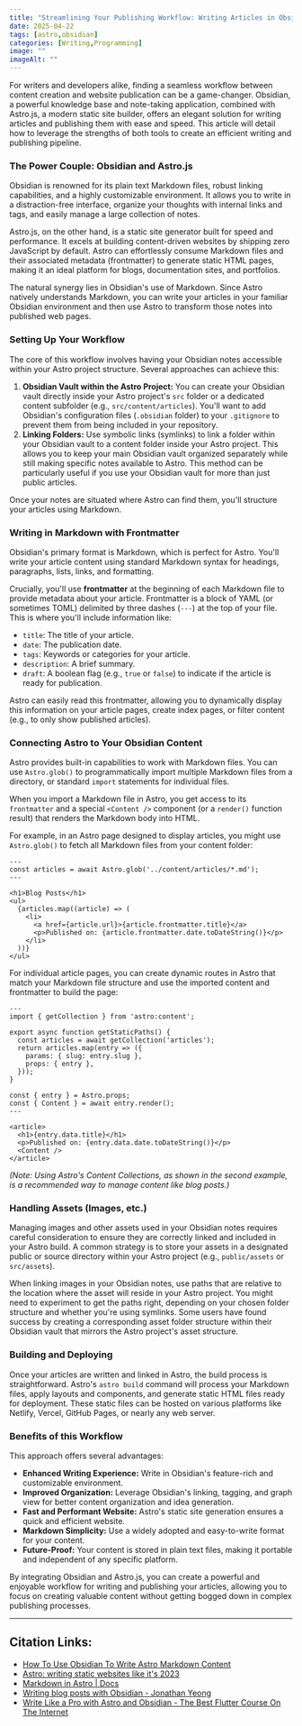 ```yaml
---
title: "Streamlining Your Publishing Workflow: Writing Articles in Obsidian for Your Astro.js Site"
date: 2025-04-22
tags: [astro,obsidian]
categories: [Writing,Programming]
image: ""
imageAlt: ""
---
```

For writers and developers alike, finding a seamless workflow between content creation and website publication can be a game-changer. Obsidian, a powerful knowledge base and note-taking application, combined with Astro.js, a modern static site builder, offers an elegant solution for writing articles and publishing them with ease and speed. This article will detail how to leverage the strengths of both tools to create an efficient writing and publishing pipeline.

### The Power Couple: Obsidian and Astro.js

Obsidian is renowned for its plain text Markdown files, robust linking capabilities, and a highly customizable environment. It allows you to write in a distraction-free interface, organize your thoughts with internal links and tags, and easily manage a large collection of notes.

Astro.js, on the other hand, is a static site generator built for speed and performance. It excels at building content-driven websites by shipping zero JavaScript by default. Astro can effortlessly consume Markdown files and their associated metadata (frontmatter) to generate static HTML pages, making it an ideal platform for blogs, documentation sites, and portfolios.

The natural synergy lies in Obsidian's use of Markdown. Since Astro natively understands Markdown, you can write your articles in your familiar Obsidian environment and then use Astro to transform those notes into published web pages.

### Setting Up Your Workflow

The core of this workflow involves having your Obsidian notes accessible within your Astro project structure. Several approaches can achieve this:

1.  **Obsidian Vault within the Astro Project:** You can create your Obsidian vault directly inside your Astro project's `src` folder or a dedicated content subfolder (e.g., `src/content/articles`). You'll want to add Obsidian's configuration files (`.obsidian` folder) to your `.gitignore` to prevent them from being included in your repository.
2.  **Linking Folders:** Use symbolic links (symlinks) to link a folder within your Obsidian vault to a content folder inside your Astro project. This allows you to keep your main Obsidian vault organized separately while still making specific notes available to Astro. This method can be particularly useful if you use your Obsidian vault for more than just public articles.

Once your notes are situated where Astro can find them, you'll structure your articles using Markdown.

### Writing in Markdown with Frontmatter

Obsidian's primary format is Markdown, which is perfect for Astro. You'll write your article content using standard Markdown syntax for headings, paragraphs, lists, links, and formatting.

Crucially, you'll use **frontmatter** at the beginning of each Markdown file to provide metadata about your article. Frontmatter is a block of YAML (or sometimes TOML) delimited by three dashes (`---`) at the top of your file. This is where you'll include information like:

*   `title`: The title of your article.
*   `date`: The publication date.
*   `tags`: Keywords or categories for your article.
*   `description`: A brief summary.
*   `draft`: A boolean flag (e.g., `true` or `false`) to indicate if the article is ready for publication.

Astro can easily read this frontmatter, allowing you to dynamically display this information on your article pages, create index pages, or filter content (e.g., to only show published articles).

### Connecting Astro to Your Obsidian Content

Astro provides built-in capabilities to work with Markdown files. You can use `Astro.glob()` to programmatically import multiple Markdown files from a directory, or standard `import` statements for individual files.

When you import a Markdown file in Astro, you get access to its `frontmatter` and a special `<Content />` component (or a `render()` function result) that renders the Markdown body into HTML.

For example, in an Astro page designed to display articles, you might use `Astro.glob()` to fetch all Markdown files from your content folder:

```astro
---
const articles = await Astro.glob('../content/articles/*.md');
---

<h1>Blog Posts</h1>
<ul>
  {articles.map((article) => (
    <li>
      <a href={article.url}>{article.frontmatter.title}</a>
      <p>Published on: {article.frontmatter.date.toDateString()}</p>
    </li>
  ))}
</ul>
```

For individual article pages, you can create dynamic routes in Astro that match your Markdown file structure and use the imported content and frontmatter to build the page:

```astro
---
import { getCollection } from 'astro:content';

export async function getStaticPaths() {
  const articles = await getCollection('articles');
  return articles.map(entry => ({
    params: { slug: entry.slug },
    props: { entry },
  }));
}

const { entry } = Astro.props;
const { Content } = await entry.render();
---

<article>
  <h1>{entry.data.title}</h1>
  <p>Published on: {entry.data.date.toDateString()}</p>
  <Content />
</article>
```
*(Note: Using Astro's Content Collections, as shown in the second example, is a recommended way to manage content like blog posts.)*

### Handling Assets (Images, etc.)

Managing images and other assets used in your Obsidian notes requires careful consideration to ensure they are correctly linked and included in your Astro build. A common strategy is to store your assets in a designated public or source directory within your Astro project (e.g., `public/assets` or `src/assets`).

When linking images in your Obsidian notes, use paths that are relative to the location where the asset will reside in your Astro project. You might need to experiment to get the paths right, depending on your chosen folder structure and whether you're using symlinks. Some users have found success by creating a corresponding asset folder structure within their Obsidian vault that mirrors the Astro project's asset structure.

### Building and Deploying

Once your articles are written and linked in Astro, the build process is straightforward. Astro's `astro build` command will process your Markdown files, apply layouts and components, and generate static HTML files ready for deployment. These static files can be hosted on various platforms like Netlify, Vercel, GitHub Pages, or nearly any web server.

### Benefits of this Workflow

This approach offers several advantages:

*   **Enhanced Writing Experience:** Write in Obsidian's feature-rich and customizable environment.
*   **Improved Organization:** Leverage Obsidian's linking, tagging, and graph view for better content organization and idea generation.
*   **Fast and Performant Website:** Astro's static site generation ensures a quick and efficient website.
*   **Markdown Simplicity:** Use a widely adopted and easy-to-write format for your content.
*   **Future-Proof:** Your content is stored in plain text files, making it portable and independent of any specific platform.

By integrating Obsidian and Astro.js, you can create a powerful and enjoyable workflow for writing and publishing your articles, allowing you to focus on creating valuable content without getting bogged down in complex publishing processes.

---

## Citation Links:

*   [How To Use Obsidian To Write Astro Markdown Content](https://vertexaisearch.cloud.google.com/grounding-api-redirect/AWQVqAJ4A5RYt2UFL2fb5DUEfk3c-C7tjhffEAzBoIHY2kuI-hGEJKHsR3mlDKHN5qfKs7v6OXJKqovp04G4kHGt3YnW5svif9d797Qrrwi14_vYYzy_wbs7vM0J8JK6n8Jn1Y=)
*   [Astro: writing static websites like it's 2023](https://vertexaisearch.cloud.google.com/grounding-api-redirect/AWQVqAJpdYp_IG5glBl-eMoD11fVCexZP68krTWFAZaXpV-93susgqGXVk3TbmXXOYPPfNwDRJ6LLerln2W9HcY6T9OUCsgN38J2YL66rVVGwxjPQccWvg0=)
*   [Markdown in Astro | Docs](https://vertexaisearch.cloud.google.com/grounding-api-redirect/AWQVqAIzzfYnAIKNKpOTBcn1nlZrEvvfog4kGKKOD8iGGo48gverF_WY2lC23ybSd-AxnSAZ00UbBEUtkmB8z67rOwsP3iMM0VXW-SjT2rSdozCdjPyAL3VjPdhOrDvXU9xokBxhZQ_uAaphQAQw)
*   [Writing blog posts with Obsidian - Jonathan Yeong](https://vertexaisearch.cloud.google.com/grounding-api-redirect/AWQVqALX6lgcXS5R6mZBMlnjFz32Mjz1GpHqrN942teyIVhb5umKsc5IWcvLDWZKqiSeFw4ClNIa5AbBmnZTYBS54d7aB6FWYdr5qySdDFQxckL8f0Wn00x9zGvG-J3n9Gn1njDPDzQ5ZqQPTqb3EbLiUKu5g==)
*   [Write Like a Pro with Astro and Obsidian - The Best Flutter Course On The Internet](https://vertexaisearch.cloud.google.com/grounding-api-redirect/AWQVqAK6wnnRY0SpFqKZ7PayqoGiPy27p0xlyqPYjtzMF6SnVPjNRwX7RgnM_4lXV8Z224ehdOBQ-bFe--lsVc8XJq0TBtDK57cyrY3EbgtN9DcdrPA5wbG0xzEQFFhN0G4BTwWJYwOTQ5y4k_kDvMI)